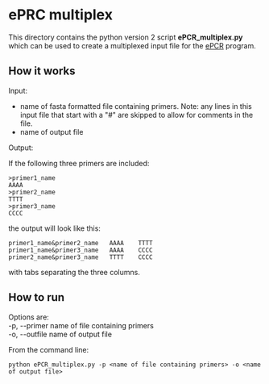 # ePRC multiplex

This directory contains the python version 2 script **ePCR_multiplex.py** which can be used to 
create a multiplexed input file for the [ePCR](http://www.ncbi.nlm.nih.gov/tools/epcr/) program.

## How it works

Input: 

 * name of fasta formatted file containing primers.  Note: any lines in this input file 
that start with a "#" are skipped to allow for comments in the file.
 * name of output file
 

Output:

If the following three primers are included:

    >primer1_name
    AAAA
    >primer2_name
    TTTT
    >primer3_name
    CCCC
    
the output will look like this:

    primer1_name&primer2_name   AAAA    TTTT  
    primer1_name&primer3_name   AAAA    CCCC  
    primer2_name&primer3_name   TTTT    CCCC  

with tabs separating the three columns.

## How to run

Options are:  
    -p, --primer   name of file containing primers  
    -o, --outfile  name of output file  

From the command line:

    python ePCR_multiplex.py -p <name of file containing primers> -o <name of output file>

